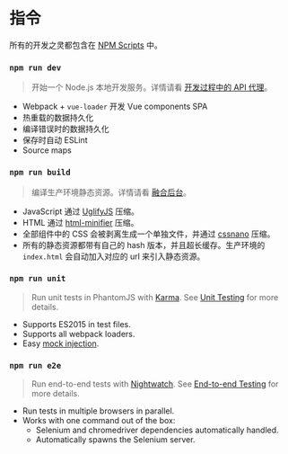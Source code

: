 # 指令

所有的开发之灵都包含在 [NPM Scripts](https://docs.npmjs.com/misc/scripts) 中。

### `npm run dev`

> 开始一个 Node.js 本地开发服务。详情请看 [开发过程中的 API 代理](proxy.md)。

- Webpack + `vue-loader` 开发 Vue components SPA
- 热重载的数据持久化
- 编译错误时的数据持久化
- 保存时自动 ESLint
- Source maps

### `npm run build`

> 编译生产环境静态资源。详情请看 [融合后台](backend.md)。

- JavaScript 通过 [UglifyJS](https://github.com/mishoo/UglifyJS2) 压缩。
- HTML 通过 [html-minifier](https://github.com/kangax/html-minifier) 压缩。
- 全部组件中的 CSS 会被剥离生成一个单独文件，并通过 [cssnano](https://github.com/ben-eb/cssnano) 压缩。
- 所有的静态资源都带有自己的 hash 版本，并且超长缓存。生产环境的 `index.html` 会自动加入对应的 url 来引入静态资源。

### `npm run unit`

> Run unit tests in PhantomJS with [Karma](http://karma-runner.github.io/0.13/index.html). See [Unit Testing](unit.md) for more details.

- Supports ES2015 in test files.
- Supports all webpack loaders.
- Easy [mock injection](http://vuejs.github.io/vue-loader/workflow/testing-with-mocks.html).

### `npm run e2e`

> Run end-to-end tests with [Nightwatch](http://nightwatchjs.org/). See [End-to-end Testing](e2e.md) for more details.

- Run tests in multiple browsers in parallel.
- Works with one command out of the box:
  - Selenium and chromedriver dependencies automatically handled.
  - Automatically spawns the Selenium server.


